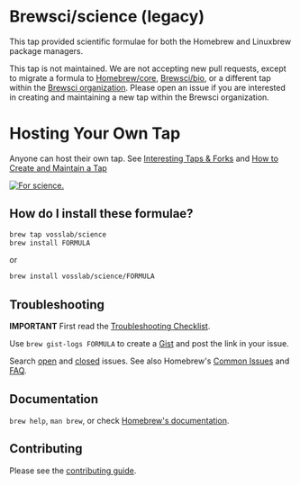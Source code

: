 # Brewsci/science (legacy)

This tap provided scientific formulae for both the Homebrew and Linuxbrew package managers.

This tap is not maintained. We are not accepting new pull requests, except to migrate a formula to [Homebrew/core](https://github.com/Homebrew/homebrew-core), [Brewsci/bio](https://github.com/brewsci/homebrew-bio), or a different tap within the [Brewsci organization](https://github.com/brewsci). Please open an issue if you are interested in creating and maintaining a new tap within the Brewsci organization.

# Hosting Your Own Tap

Anyone can host their own tap. See [Interesting Taps & Forks](https://docs.brew.sh/Interesting-Taps-and-Forks.html) and [How to Create and Maintain a Tap](https://docs.brew.sh/How-to-Create-and-Maintain-a-Tap.html)

[![For science.](https://i.imgur.com/Bswp1.png)](https://xkcd.com/585)

## How do I install these formulae?

```sh
brew tap vosslab/science
brew install FORMULA
```

or

```sh
brew install vosslab/science/FORMULA
```

## Troubleshooting

**IMPORTANT** First read the [Troubleshooting Checklist](https://docs.brew.sh/Troubleshooting.html).

Use `brew gist-logs FORMULA` to create a [Gist](https://gist.github.com/) and post the link in your issue.

Search [open](https://github.com/brewsci/homebrew-science/issues?state=open) and [closed](https://github.com/brewsci/homebrew-science/issues?state=closed) issues. See also Homebrew's [Common Issues](https://docs.brew.sh/Common-Issues.html) and [FAQ](https://docs.brew.sh/FAQ.html).

## Documentation

`brew help`, `man brew`, or check [Homebrew's documentation](https://github.com/Homebrew/brew/blob/master/docs/README.md).

## Contributing

Please see the [contributing guide](https://github.com/brewsci/homebrew-science/blob/master/.github/CONTRIBUTING.md).
